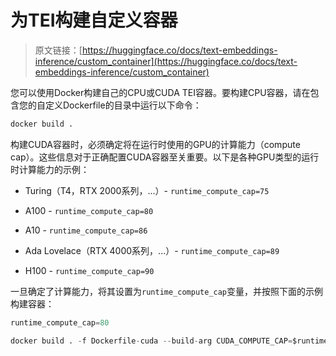 # 为TEI构建自定义容器

> 原文链接：[https://huggingface.co/docs/text-embeddings-inference/custom_container](https://huggingface.co/docs/text-embeddings-inference/custom_container)

您可以使用Docker构建自己的CPU或CUDA TEI容器。要构建CPU容器，请在包含您的自定义Dockerfile的目录中运行以下命令：

```py
docker build .
```

构建CUDA容器时，必须确定将在运行时使用的GPU的计算能力（compute cap）。这些信息对于正确配置CUDA容器至关重要。以下是各种GPU类型的运行时计算能力的示例：

+   Turing（T4，RTX 2000系列，...）- `runtime_compute_cap=75`

+   A100 - `runtime_compute_cap=80`

+   A10 - `runtime_compute_cap=86`

+   Ada Lovelace（RTX 4000系列，...）- `runtime_compute_cap=89`

+   H100 - `runtime_compute_cap=90`

一旦确定了计算能力，将其设置为`runtime_compute_cap`变量，并按照下面的示例构建容器：

```py
runtime_compute_cap=80

docker build . -f Dockerfile-cuda --build-arg CUDA_COMPUTE_CAP=$runtime_compute_cap
```
